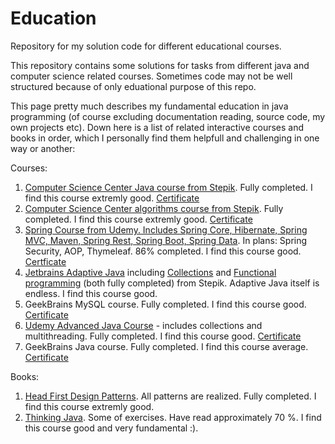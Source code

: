 # Education
Repository for my solution code for different educational courses.

This repository contains some solutions for tasks from different java and computer science related courses. Sometimes code may not be well structured because of only eduational purpose of this repo.

This page pretty much describes my fundamental education in java programming (of course excluding documentation reading, source code, my own projects etc).
Down here is a list of related interactive courses and books in order, which I personally find them helpfull and challenging in one way or another:

Courses:

1. [Computer Science Center Java course from Stepik](https://stepik.org/course/187). Fully completed. I find this course extremly good. [Certificate](https://stepik.org/cert/344519)
2. [Computer Science Center algorithms course from Stepik](https://stepik.org/course/217). Fully completed. I find this course extremly good. [Certificate](https://stepik.org/cert/357526)
3. [Spring Course from Udemy. Includes Spring Core, Hibernate, Spring MVC, Maven, Spring Rest, Spring Boot, Spring Data](https://www.udemy.com/course/spring-hibernate-tutorial/). In plans: Spring Security, AOP, Thymeleaf. 86% completed. I find this course good. [Certficate](https://www.udemy.com/certificate/UC-4531c1aa-c0f2-41eb-994c-e80cf1acfddc/)
4. [Jetbrains Adaptive Java](https://stepik.org/course/2403) including [Collections](https://stepik.org/course/6860) and [Functional programming]( https://stepik.org/course/1595) (both fully completed) from Stepik. Adaptive Java itself is endless. I find this course good.
5. GeekBrains MySQL course. Fully completed. I find this course good. [Certificate](https://geekbrains.ru/certificates/779222)
6. [Udemy Advanced Java Course](https://www.udemy.com/course/javarussia/) - includes collections and multithreading. Fully completed. I find this course good. [Certificate](https://geekbrains.ru/certificates/806408)
7. GeekBrains Java course. Fully completed. I find this course average. [Certificate](https://www.udemy.com/certificate/UC-ba4f835c-5eb6-4298-af4f-d4a69d973b15/)

Books:

1. [Head First Design Patterns](https://www.ozon.ru/context/detail/id/144233005/). All patterns are realized. Fully completed. I find this course extremly good.
2. [Thinking Java](https://www.ozon.ru/context/detail/id/142431463/). Some of exercises. Have read approximately 70 %.  I find this course good and very fundamental :).
